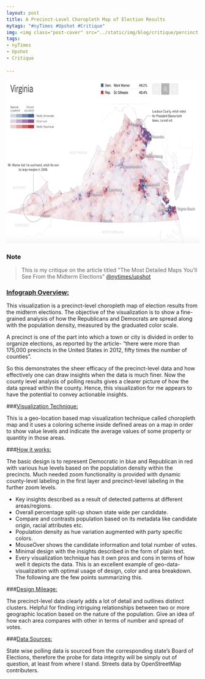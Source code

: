 ```yaml
---
layout: post
title: A Precinct-Level Choropleth Map of Election Results
mytags: "#nyTimes #Upshot #Critique"
img: <img class="post-cover" src="../static/img/blog/critique/percinct.png" border="5" alt="Responsive image">
tags:
- nyTimes
- Upshot
- Critique

---
```


<p><img src="../static/img/blog/Critique/main.png" alt="Test Image" style="width:704px;height:427px;"/></p>

### Note

> This is my critique on the article titled "The Most Detailed Maps You’ll See From the Midterm Elections" [@nytimes/upshot](http://www.nytimes.com/interactive/2014/11/04/upshot/senate-maps.html?_r=0)


<div class="divider"></div>

### [Infograph Overview:]()

This visualization is a precinct-level choropleth map of election results from the midterm elections. The objective of the visualization is to show a fine-grained analysis of how the Republicans and Democrats are spread along with the population density, measured by the graduated color scale. 

A precinct is one of the part into which a town or city is divided in order to organize elections, as reported by the article- “there were more than 175,000 precincts in the United States in 2012, fifty times the number of counties”. 

So this demonstrates the sheer efficacy of the precinct-level data and how effectively one can draw insights when the data is much finer. Now the county level analysis of polling results gives a clearer picture of how the data spread within the county. Hence, this visualization for me appears to have the potential to convey actionable insights.


<div class="divider"></div>

###[Visualization Technique:]()

This is a geo-location based map visualization technique called choropleth map and it uses a coloring scheme inside defined areas on a map in order to show value levels and indicate the average values of some property or quantity in those areas.

 
<div class="divider"></div>

###[How it works:]()

The basic design is to represent Democratic in blue and Republican in red with various hue levels based on the population density within the precincts. Much needed zoom functionality is provided with dynamic county-level labeling in the first layer and precinct-level labeling in the further zoom levels.

* Key insights described as a result of detected patterns at different areas/regions.
* Overall percentage split-up shown state wide per candidate.
* Compare and contrasts population based on its metadata like candidate origin, racial attributes etc.
* Population density as hue variation augmented with party specific colors.
* MouseOver shows the candidate information and total number of votes.
* Minimal design with the insights described in the form of plain text.
* Every visualization technique has it own pros and cons in terms of how well it depicts the data. This is an excellent example of geo-data-visualization with optimal usage of design, color and area breakdown. The following are the few points summarizing this.

<div class="divider"></div>

###[Design Mileage:]()

The precinct-level data clearly adds a lot of detail and outlines distinct clusters.
Helpful for finding intriguing relationships between two or more geographic location based on the nature of the population.
Give an idea of how each area compares with other in terms of number and spread of votes.
 
<div class="divider"></div>

###[Data Sources:]()

State wise polling data is sourced from the corresponding state’s Board of Elections, therefore the probe for data integrity will be simply out of question, at least from where I stand. 
Streets data by OpenStreetMap contributers.










